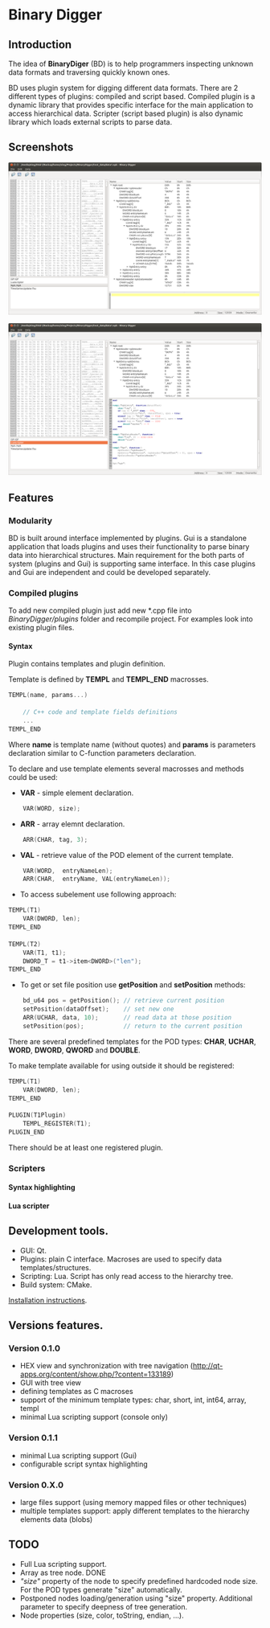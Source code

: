 # Binary Digger

## Introduction

The idea of **BinaryDiger** (BD) is to help programmers inspecting unknown data formats and traversing quickly known ones.

BD uses plugin system for digging different data formats.
There are 2 different types of plugins: compiled and script based. Compiled plugin is a dynamic library that provides
specific interface for the main application to access hierarchical data.
Scripter (script based plugin) is also dynamic library which loads external scripts to parse data.

## Screenshots

![Compiled plugin](images/BinaryDigger1.png "Compiled plugin")

![Lua scripter](images/BinaryDigger2.png "Lua scripter")

## Features

### Modularity

BD is built around interface implemented by plugins. Gui is a standalone application that loads plugins and uses their functionality to parse binary data into hierarchical structures.
Main requirement for the both parts of system (plugins and Gui) is supporting same interface.
In this case plugins and Gui are independent and could be developed separately.

### Compiled plugins

To add new compiled plugin just add new \*.cpp file into *BinaryDigger/plugins* folder and recompile project.
For examples look into existing plugin files.

#### Syntax

Plugin contains templates and plugin definition.

Template is defined by **TEMPL** and **TEMPL_END** macrosses.

```cpp
TEMPL(name, params...)

    // C++ code and template fields definitions
    ...
TEMPL_END
```

Where **name** is template name (without quotes) and **params** is parameters declaration similar to C-function parameters declaration.

To declare and use template elements several macrosses and methods could be used:

* **VAR** - simple element declaration.
 
```cpp
    VAR(WORD, size);
```

* **ARR** - array elemnt declaration.
 
```cpp
    ARR(CHAR, tag, 3);
```

* **VAL** - retrieve value of the POD element of the current template.
 
```cpp
    VAR(WORD,  entryNameLen);
    ARR(CHAR,  entryName, VAL(entryNameLen));
```

* To access subelement use following approach:
 
```cpp
TEMPL(T1)
    VAR(DWORD, len);
TEMPL_END

TEMPL(T2)
    VAR(T1, t1);
    DWORD_T = t1->item<DWORD>("len");
TEMPL_END
```

* To get or set file position use **getPosition** and **setPosition** methods:
 
```cpp
    bd_u64 pos = getPosition(); // retrieve current position
    setPosition(dataOffset);    // set new one
    ARR(UCHAR, data, 10);       // read data at those position
    setPosition(pos);           // return to the current position
```


There are several predefined templates for the POD types: **CHAR**, **UCHAR**, **WORD**, **DWORD**, **QWORD** and **DOUBLE**.

To make template available for using outside it should be registered:
 
```cpp
TEMPL(T1)
    VAR(DWORD, len);
TEMPL_END

PLUGIN(T1Plugin)
    TEMPL_REGISTER(T1);
PLUGIN_END
```

There should be at least one registered plugin.

### Scripters

#### Syntax highlighting

#### Lua scripter


## Development tools.

- GUI: Qt.
- Plugins: plain C interface. Macroses are used to specify data templates/structures.
- Scripting: Lua. Script has only read access to the hierarchy tree.
- Build system: CMake.

[Installation instructions](INSTALL.md).


## Versions features.

### Version 0.1.0

- HEX view and synchronization with tree navigation (http://qt-apps.org/content/show.php/?content=133189)
- GUI with tree view
- defining templates as C macroses
- support of the minimum template types: char, short, int, int64, array, templ
- minimal Lua scripting support (console only)

### Version 0.1.1

- minimal Lua scripting support (Gui)
- configurable script syntax highlighting

### Version 0.X.0

- large files support (using memory mapped files or other techniques)
- multiple templates support: apply different templates to the hierarchy elements data (blobs)


## TODO

* Full Lua scripting support.
* Array as tree node. DONE
* *"size"* property of the node to specify predefined hardcoded node size. For the POD types generate "size" automatically.
* Postponed nodes loading/generation using "size" property. Additional parameter to specify deepness of tree generation.
* Node properties (size, color, toString, endian, ...).
